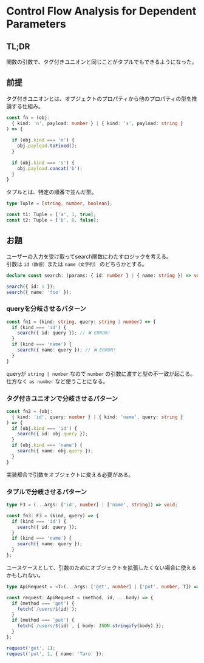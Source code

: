 # Control Flow Analysis for Dependent Parameters

## TL;DR

関数の引数で、タグ付きユニオンと同じことがタプルでもできるようになった。

## 前提

タグ付きユニオンとは、オブジェクトのプロパティから他のプロパティの型を推論する仕組み。

```typescript
const fn = (obj: 
  { kind: 'n', payload: number } | { kind: 's', payload: string }
) => {
  
  if (obj.kind === 'n') {
    obj.payload.toFixed();
  }
  
  if (obj.kind === 's') {
    obj.payload.concat('b');
  }
}
```

タプルとは、特定の順番で並んだ型。

```typescript
type Tuple = [string, number, boolean];

const t1: Tuple = ['a', 1, true];
const t2: Tuple = ['b', 0, false];
```

## お題

ユーザーの入力を受け取ってsearch関数にわたすロジックを考える。\
引数は `id（数値）`または `name（文字列）` のどちらかとする。

```typescript
declare const search: (params: { id: number } | { name: string }) => void;

search({ id: 1 });
search({ name: 'foo' });
```

### queryを分岐させるパターン

```typescript
const fn1 = (kind: string, query: string | number) => {
  if (kind === 'id') {
    search({ id: query }); // ❌ ERROR! 
  }
  if (kind === 'name') {
    search({ name: query }); // ❌ ERROR! 
  }
}
```

queryが `string | number` なので `number` の引数に渡すと型の不一致が起こる。\
仕方なく `as number` など使うことになる。

### タグ付きユニオンで分岐させるパターン

```typescript
const fn2 = (obj: 
  { kind: 'id', query: number } | { kind: 'name', query: string }
) => {
  if (obj.kind === 'id') {
    search({ id: obj.query });
  }
  if (obj.kind === 'name') {
    search({ name: obj.query });
  }
}
```

実装都合で引数をオブジェクトに変える必要がある。

### タプルで分岐させるパターン

```typescript
type F3 = (...args: ['id', number] | ['name', string]) => void;

const fn3: F3 = (kind, query) => {
  if (kind === 'id') {
    search({ id: query });
  }
  if (kind === 'name') {
    search({ name: query });
  }
};
```

ユースケースとして、引数のためにオブジェクトを拡張したくない場合に使えるかもしれない。

```typescript
type ApiRequest = <T>(...args: ['get', number] | ['put', number, T]) => void;

const request: ApiRequest = (method, id, ...body) => {
  if (method === 'get') {
    fetch(`/users/${id}`);
  }
  if (method === 'put') {
    fetch(`/users/${id}`, { body: JSON.stringify(body) });
  }
};

request('get', 1);
request('put', 1, { name: 'Taro' });

```
